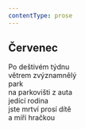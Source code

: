 ```yaml
---
contentType: prose
---
```


## Červenec

Po deštivém týdnu  
větrem zvýznamnělý  
park  
na parkovišti z auta  
jedící rodina  
jste mrtví prosí dítě  
a míří hračkou
